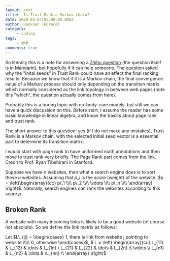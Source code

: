 ```yaml
---
layout: post
title:  Is Trust Rank a Markov chain?
date: 2020-03-07T06:00:00.000Z
author: Haoxuan (Horace)
category:
     - coding
tags:
     - 学术
comments: true
---
```


So literally this is a note for answering a [Zhihu question](https://www.zhihu.com/question/373709342) (the question itself is in Mandarin), but hopefully if it can help someone. The question asked why the "inital seeds" in Trust Rank could have an effect the final ranking results. Because we know that if it is a Markov chain, the final convergence value of a Markov process should only depending on the transition matrix
which normally considered as the link topology in between web pages (note this "which", the question actually comes from here).

Probably this is a boring topic with no-body-care models, but still we can have a quick discussion on this. Before start, I assume the reader has some basic knowledge in linear algebra, and know the basics about page rank and trust rank.

The short answer to this question: yes (if I do not make any mistakes), Trust Rank is a Markov chain, with the selected initial seed vector is a essential part to determine its transition matrix. 

I would start with page rank to have uniformed math annotations and then move to trust rank very briefly. The Page Rank part comes from the [link](http://statweb.stanford.edu/~tibs/sta306bfiles/pagerank/ryan/01-24-pr.pdf). Credit to Prof. Ryan Tibshirani in Stanford.

Suppose we have $n$ websites, then what a search engine does is to sort these $n$ websites. Assuming that $p\_i$ is the score (weight) of the website, $p = \left(\begin{array}{cc} p\_1 \\\\ p\_2 \\\\ \vdots \\\\ p\_n \\\\ \end{array} \right)$. Naturally, search engines can rank the websites according to this score $p$.

## Broken Rank

A website with many incoming links is likely to be a good website (of course not absolute). So we define the link matrix as follows:

Let  $L\_{ij} = \\begin{cases}     1, there is link from website j pointing to website i\\\\     0, otherwise \\end{cases}$,
$ L =  \\left( \\begin{array}{cc} L\_{11} & L\_{12} &  \\dots & L\_{1n} \\ L\_{21} & L\_{22} &  \\dots & L\_{2n} \\\\ \vdots \\\\ L\_{n1} & L\_{n2} &  \\dots & \L_{nn} \\\\ \\end{array} \\right)$

